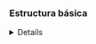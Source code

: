 ### Estructura básica
<details>
  
> "<!DOCTYPE html>"  
  
> "<html>" 
  
> "<head>" 
  
>"</head>"

> "<body>"  "</body>"

> "</html>"

</details>
